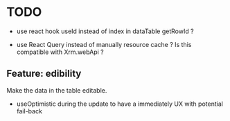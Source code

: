 # TODO

- use react hook useId instead of index in dataTable getRowId ?

- use React Query instead of manually resource cache ? Is this compatible with Xrm.webApi ?

## Feature: edibility

Make the data in the table editable.

- useOptimistic during the update to have a immediately UX with potential fail-back
